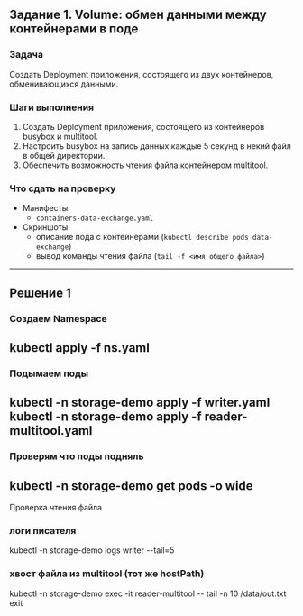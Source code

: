 
## Задание 1. Volume: обмен данными между контейнерами в поде
### Задача

Создать Deployment приложения, состоящего из двух контейнеров, обменивающихся данными.

### Шаги выполнения
1. Создать Deployment приложения, состоящего из контейнеров busybox и multitool.
2. Настроить busybox на запись данных каждые 5 секунд в некий файл в общей директории.
3. Обеспечить возможность чтения файла контейнером multitool.


### Что сдать на проверку
- Манифесты:
  - `containers-data-exchange.yaml`
- Скриншоты:
  - описание пода с контейнерами (`kubectl describe pods data-exchange`)
  - вывод команды чтения файла (`tail -f <имя общего файла>`)

------
## Решение 1 

### Создаем Namespace
kubectl apply -f ns.yaml
----------------------------------------

### Подымаем поды
kubectl -n storage-demo apply -f writer.yaml
kubectl -n storage-demo apply -f reader-multitool.yaml
----------------------------------------

### Проверям что поды подняль 
kubectl -n storage-demo get pods -o wide
----------------------------------------


Проверка чтения файла
### логи писателя
kubectl -n storage-demo logs writer --tail=5

### хвост файла из multitool (тот же hostPath)
kubectl -n storage-demo exec -it reader-multitool -- tail -n 10 /data/out.txt
exit

![]()